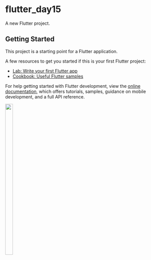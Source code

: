 # flutter_day15

A new Flutter project.

## Getting Started

This project is a starting point for a Flutter application.

A few resources to get you started if this is your first Flutter project:

- [Lab: Write your first Flutter app](https://docs.flutter.dev/get-started/codelab)
- [Cookbook: Useful Flutter samples](https://docs.flutter.dev/cookbook)

For help getting started with Flutter development, view the
[online documentation](https://docs.flutter.dev/), which offers tutorials,
samples, guidance on mobile development, and a full API reference.


<p>
  <img src = "https://user-images.githubusercontent.com/113697861/215273105-33c95332-c114-4993-ab7c-97decf9d7a42.jpg" width=22% height=35%>
</p>
